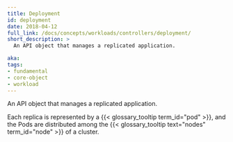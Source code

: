 ```yaml
---
title: Deployment
id: deployment
date: 2018-04-12
full_link: /docs/concepts/workloads/controllers/deployment/
short_description: >
  An API object that manages a replicated application.

aka: 
tags:
- fundamental
- core-object
- workload
---
```

 An API object that manages a replicated application.

<!--more--> 

Each replica is represented by a {{< glossary_tooltip term_id="pod" >}}, and the Pods are distributed among the {{< glossary_tooltip text="nodes" term_id="node" >}} of a cluster.


